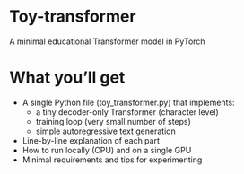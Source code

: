# Toy-transformer
A minimal educational Transformer model in PyTorch

# What you’ll get

- A single Python file (toy_transformer.py) that implements:
  - a tiny decoder-only Transformer (character level)
  - training loop (very small number of steps)
  - simple autoregressive text generation
- Line-by-line explanation of each part
- How to run locally (CPU) and on a single GPU
- Minimal requirements and tips for experimenting
